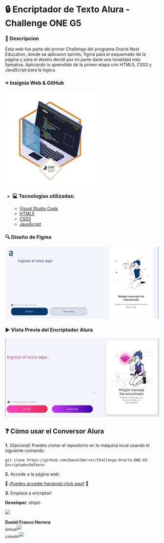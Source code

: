 # :lock: Encriptador de Texto Alura - Challenge ONE G5

### :bookmark_tabs: Descripcion

Ésta web fue parte del primer Challenge del programa Oracle Next Education, donde se aplicaron sprints, figma para el esquemado de la página y para el diseño decidí por mi parte darle una tonalidad más llamativa. Aplicando lo aprendido de la primer etapa con HTML5, CSS3 y JavaScript para la lógica.

### :star: Insignia Web & GitHub

<a src="https://d335luupugsy2.cloudfront.net/cms%2Ffiles%2F10224%2F1671210503Prancheta_3.png?utm_campaign=alura_latam_-_challenge_email_projeto_1_esp&utm_medium=email&utm_source=RD+Station"><img src="/01_insignia_js_HTML.png" width="300px" alt="Insignia Obtenido por el Encriptador de Texto"></a>

- ### :computer: Tecnologías utilizadas:

    - [Visual Studio Code](https://code.visualstudio.com/)
    - [HTML5](https://lenguajehtml.com/html/)
    - [CSS3](https://lenguajecss.com/css/)
    - [JavaScript](https://lenguajejs.com/javascript/)

### :mag: Diseño de Figma

<img src="/01_diseño_figma.jpg" alt="Diseño de Figma" width="800"/>

### :arrow_forward: Vista Previa del Encriptador Alura

<img src="demo_conversor.gif" alt="Demostración de la aplicación" width="600"/>

## :question: Cómo usar el Conversor Alura

<b>1.</b> (Opcional) Puedes clonar el repositorio en tu máquina local usando el siguiente comando:
```
git clone https://github.com/DanielHerrer/Challenge-Oracle-ONE-G5-EncriptadorDeTexto
```
<b>2.</b> Accede a la página web:

🔗 <a href="https://danielherrer.github.io/Challenge-Oracle-ONE-G5-EncriptadorDeTexto/web_AluraEncriptador/" target="_blank" rel="noopener noreferrer">¡Puedes acceder haciendo click aquí!</a> 🔗

<b>3.</b> Empieza a encriptar!


**Developer** :shipit:

<img src="https://media.licdn.com/dms/image/D4D03AQGfvdtFH5rngw/profile-displayphoto-shrink_800_800/0/1695088203489?e=1703116800&v=beta&t=7iFIWF6diC9KBRH6voAP5QcoxzDR7SZJshkH4bDUL2E" width=115>

**Daniel Franco Herrera**<br>
[<sub>GitHub</sub>](https://github.com/DanielHerrer)<img src="https://i.postimg.cc/hPxhb2YB/icons8-github-50.png" width =16><br>
[<sub>LinkedIn</sub>](https://www.linkedin.com/in/danielfrancoherrera/)<img src="https://i.postimg.cc/C5LJHycc/icons8-linkedin-48.png" width =16>
  